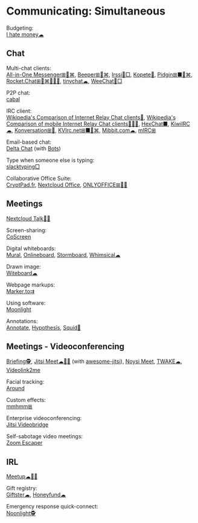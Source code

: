 # Communicating: Simultaneous

Budgeting:  
[I hate money☁](https://ihatemoney.org/)

## Chat

Multi-chat clients:  
[All-in-One Messenger⊞🐧⌘](https://allinone.im/),
[Beeper⊞🐧⌘](https://www.beeper.com/),
[Irssi🐧□](https://irssi.org/),
[Kopete🐧](https://apps.kde.org/kopete/),
[Pidgin⊞■🐧⌘](https://pidgin.im/),
[Rocket.Chat⊞🐧⌘🍎🤖💾](https://rocket.chat/),
[tinychat☁](https://tinychat.com),
[WeeChat🐧□](https://weechat.org/)

P2P chat:  
[cabal](https://cabal.chat/)

IRC client:  
[Wikipedia's Comparison of Internet Relay Chat clients💩](https://en.wikipedia.org/wiki/Comparison_of_Internet_Relay_Chat_clients),
[Wikipedia's Comparison of mobile Internet Relay Chat clients🍎🤖💩](https://en.wikipedia.org/wiki/Comparison_of_mobile_Internet_Relay_Chat_clients),
[HexChat■](https://hexchat.github.io/),
[KiwiIRC☁](https://kiwiirc.com/),
[Konversation⊞🐧](https://konversation.kde.org/),
[KVIrc.net⊞■🐧⌘](https://www.kvirc.net/),
[Mibbit.com☁](https://mibbit.com/),
[mIRC⊞](https://www.mirc.com/)

Email-based chat:  
[Delta Chat](https://delta.chat/) (with [Bots](https://bots.delta.chat))

Type when someone else is typing:  
[slacktyping□](https://github.com/will/slacktyping)

Collaborative Office Suite:  
[CryptPad.fr](https://cryptpad.fr/),
[Nextcloud Office](https://nextcloud.com/office/),
[ONLYOFFICE⊞🐧💾](https://www.onlyoffice.com/)

## Meetings

[Nextcloud Talk💾🍎](https://nextcloud.com/talk/)

Screen-sharing:  
[CoScreen](https://www.coscreen.co/)

Digital whiteboards:  
[Mural](https://www.mural.co/),
[Onlineboard](https://onlineboard.eu/),
[Stormboard](https://stormboard.com/),
[Whimsical☁](https://whimsical.com/)

Drawn image:  
[Witeboard☁](https://witeboard.com)

Webpage markups:  
[Marker.to⇉](http://marker.to/)

Using software:  
[Moonlight](https://moonlight-stream.org/)

Annotations:  
[Annotate](https://annotate.net/),
[Hypothesis](https://web.hypothes.is/),
[Squid🤖](https://www.squidnotes.com/)

## Meetings - Videoconferencing

[Briefing🕵️](https://brie.fi/ng),
[Jitsi Meet☁🍎🤖](https://meet.jit.si/) (with [awesome-jitsi](https://github.com/xceejay/awesome-jitsi)),
[Noysi Meet](https://meet.noysi.com/),
[TWAKE☁](https://twake.app/),
[Videolink2me](https://videolink2me.com/)

Facial tracking:  
[Around](https://www.around.co/)

Custom effects:  
[mmhmm⊞](https://www.mmhmm.app/)

Enterprise videoconferencing:  
[Jitsi Videobridge](https://jitsi.org/jitsi-videobridge/)

Self-sabotage video meetings:  
[Zoom Escaper](https://zoomescaper.com/)

## IRL

[Meetup☁🍎🤖](https://www.meetup.com/)

Gift registry:  
[Giftster☁](https://www.giftster.com/),
[Honeyfund☁](https://www.honeyfund.com/)

Emergency response quick-connect:  
[Noonlight🕵️](https://www.noonlight.com/)
